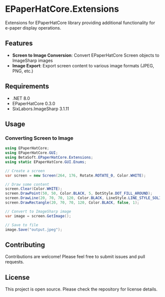 # EPaperHatCore.Extensions

Extensions for EPaperHatCore library providing additional functionality for e-paper display operations.

## Features

- **Screen to Image Conversion**: Convert EPaperHatCore Screen objects to ImageSharp images
- **Image Export**: Export screen content to various image formats (JPEG, PNG, etc.)

## Requirements

- .NET 8.0
- EPaperHatCore 0.3.0
- SixLabors.ImageSharp 3.1.11

## Usage

### Converting Screen to Image

```csharp
using EPaperHatCore;
using EPaperHatCore.GUI;
using BetaSoft.EPaperHatCore.Extensions;
using static EPaperHatCore.GUI.Enums;

// Create a screen
var screen = new Screen(264, 176, Rotate.ROTATE_0, Color.WHITE);

// Draw some content
screen.Clear(Color.WHITE);
screen.DrawPoint(50, 50, Color.BLACK, 5, DotStyle.DOT_FILL_AROUND);
screen.DrawLine(20, 70, 70, 120, Color.BLACK, LineStyle.LINE_STYLE_SOLID, 1);
screen.DrawRectangle(20, 70, 70, 120, Color.BLACK, false, 1);

// Convert to ImageSharp image
var image = screen.GetImage();

// Save to file
image.Save("output.jpeg");
```

## Contributing

Contributions are welcome! Please feel free to submit issues and pull requests.

## License

This project is open source. Please check the repository for license details.